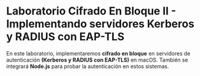 # Laboratorio Cifrado En Bloque II - Implementando servidores Kerberos y RADIUS con EAP-TLS


En este laboratorio, implementaremos **cifrado en bloque** en servidores de autenticación **(Kerberos y RADIUS con EAP-TLS)** en macOS. También se integrará **Node.js** para probar la autenticación en estos sistemas.  
